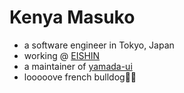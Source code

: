 <h1>Kenya Masuko</h1>
<ul>
  <li>a software engineer in Tokyo, Japan</li>
  <li>working @ <a href="https://ei-shin.com/">EISHIN</a></li>
  <li>a maintainer of <a href="https://github.com/hirotomoyamada/yamada-ui">yamada-ui</a></li>
  <li>looooove french bulldog🐶🐷</li>
</ul>
